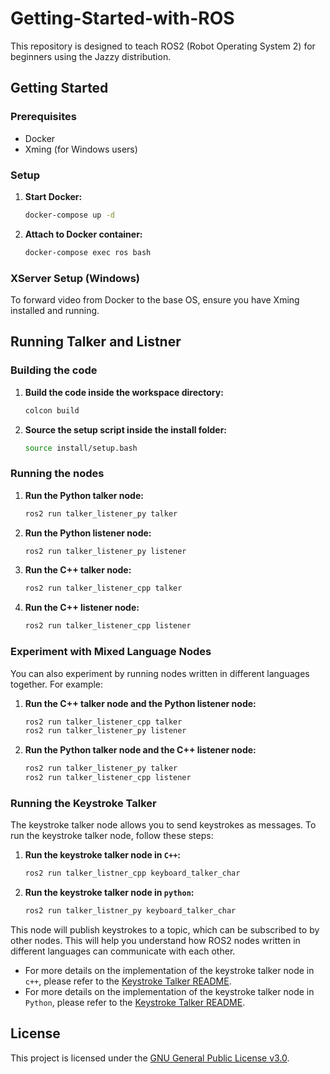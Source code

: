 # Getting-Started-with-ROS

This repository is designed to teach ROS2 (Robot Operating System 2) for beginners using the Jazzy distribution.

## Getting Started

### Prerequisites

- Docker
- Xming (for Windows users)

### Setup

1. **Start Docker:**

   ```sh
   docker-compose up -d
   ```

2. **Attach to Docker container:**
   ```sh
   docker-compose exec ros bash
   ```

### XServer Setup (Windows)

To forward video from Docker to the base OS, ensure you have Xming installed and running.

## Running Talker and Listner

### Building the code

1. **Build the code inside the workspace directory:**

   ```sh
   colcon build
   ```

2. **Source the setup script inside the install folder:**
   ```sh
   source install/setup.bash
   ```

### Running the nodes

1. **Run the Python talker node:**

   ```sh
   ros2 run talker_listener_py talker
   ```

2. **Run the Python listener node:**

   ```sh
   ros2 run talker_listener_py listener
   ```

3. **Run the C++ talker node:**

   ```sh
   ros2 run talker_listener_cpp talker
   ```

4. **Run the C++ listener node:**
   ```sh
   ros2 run talker_listener_cpp listener
   ```

### Experiment with Mixed Language Nodes

You can also experiment by running nodes written in different languages together. For example:

1. **Run the C++ talker node and the Python listener node:**

   ```sh
   ros2 run talker_listener_cpp talker
   ros2 run talker_listener_py listener
   ```

2. **Run the Python talker node and the C++ listener node:**
   ```sh
   ros2 run talker_listener_py talker
   ros2 run talker_listener_cpp listener
   ```

### Running the Keystroke Talker

The keystroke talker node allows you to send keystrokes as messages. To run the keystroke talker node, follow these steps:

1.  **Run the keystroke talker node in `C++`:**

     ```sh
     ros2 run talker_listner_cpp keyboard_talker_char
     ```

2.  **Run the keystroke talker node in `python`:**

     ```sh
     ros2 run talker_listner_py keyboard_talker_char
     ```

This node will publish keystrokes to a topic, which can be subscribed to by other nodes.
This will help you understand how ROS2 nodes written in different languages can communicate with each other.

- For more details on the implementation of the keystroke talker node in `c++`, please refer to the [Keystroke Talker README](Workspace/src/talker_listern_cpp/README.md).
- For more details on the implementation of the keystroke talker node in `Python`, please refer to the [Keystroke Talker README](Workspace/src/talker_listern_py/README.md).

## License

This project is licensed under the [GNU General Public License v3.0](LICENSE).
